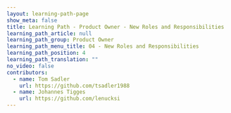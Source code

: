 ```yaml
---
layout: learning-path-page
show_meta: false
title: Learning Path - Product Owner - New Roles and Responsibilities
learning_path_article: null
learning_path_group: Product Owner
learning_path_menu_title: 04 - New Roles and Responsibilities
learning_path_position: 4
learning_path_translation: ""
no_video: false
contributors:
  - name: Tom Sadler
    url: https://github.com/tsadler1988
  - name: Johannes Tigges
    url: https://github.com/lenucksi
---
```

<!--- This file autogenerated from https://github.com/InnerSourceCommons/InnerSourceLearningPath/blob/master/scripts -->